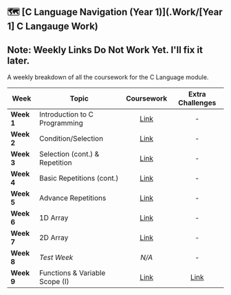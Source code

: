 ## 🗺️ [C Language Navigation (Year 1)](.Work/[Year 1] C Langauge Work)
## Note: Weekly Links Do Not Work Yet. I'll fix it later.

A weekly breakdown of all the coursework for the C Language module.

| Week         | Topic                            | Coursework                                                                         | Extra Challenges                                                                           |
|--------------|----------------------------------|:----------------------------------------------------------------------------------:|:------------------------------------------------------------------------------------------:|
| **Week 1**   | Introduction to C Programming    | [Link](./Work/%5BYear%201%5D%20C%20Langauge%20Work/%5BWeek%201%5D/)                  |        -                                                                                   |
| **Week 2**   | Condition/Selection              | [Link](./Work/%5BYear%201%5D%20C%20Langauge%20Work/%5BWeek%202%5D/)                  |        -                                                                                   |
| **Week 3**   | Selection (cont.) & Repetition   | [Link](./Work/%5BYear%201%5D%20C%20Langauge%20Work/%5BWeek%203%5D/)                  |        -                                                                                   |
| **Week 4**   | Basic Repetitions (cont.)        | [Link](./Work/%5BYear%201%5D%20C%20Langauge%20Work/%5BWeek%204%5D/)                  |        -                                                                                   |
| **Week 5**   | Advance Repetitions              | [Link](./Work/%5BYear%201%5D%20C%20Langauge%20Work/%5BWeek%205%5D/)                  |        -                                                                                   |
| **Week 6**   | 1D Array                         | [Link](./Work/%5BYear%201%5D%20C%20Langauge%20Work/%5BWeek%206%5D/)                  |        -                                                                                   |
| **Week 7**   | 2D Array                         | [Link](./Work/%5BYear%201%5D%20C%20Langauge%20Work/%5BWeek%207%5D/)                  |        -                                                                                   |
| **Week 8**   | *Test Week*                      |                                  *N/A*                                       |        -                                                                                   |
| **Week 9**   | Functions & Variable Scope (I)   | [Link](./Work/%5BYear%201%5D%20C%20Langauge%20Work/%5BWeek%209%5D/)                  | [Link](./Work/%5BYear%201%5D%20C%20Langauge%20Work/%5BExtra%5D%20%5BWeek%209%5D/)           |

